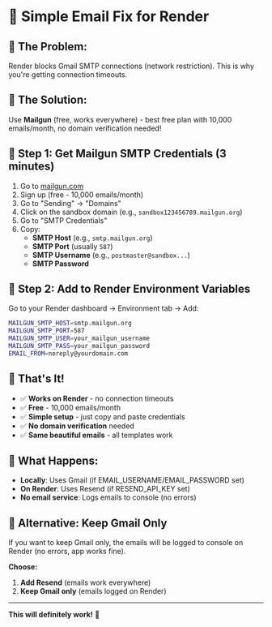 # 🚀 Simple Email Fix for Render

## 🎯 **The Problem:**
Render blocks Gmail SMTP connections (network restriction). This is why you're getting connection timeouts.

## 🚀 **The Solution:**
Use **Mailgun** (free, works everywhere) - best free plan with 10,000 emails/month, no domain verification needed!

## 🔧 **Step 1: Get Mailgun SMTP Credentials (3 minutes)**

1. Go to [mailgun.com](https://mailgun.com)
2. Sign up (free - 10,000 emails/month)
3. Go to "Sending" → "Domains"
4. Click on the sandbox domain (e.g., `sandbox123456789.mailgun.org`)
5. Go to "SMTP Credentials"
6. Copy:
   - **SMTP Host** (e.g., `smtp.mailgun.org`)
   - **SMTP Port** (usually `587`)
   - **SMTP Username** (e.g., `postmaster@sandbox...`)
   - **SMTP Password**

## 🔧 **Step 2: Add to Render Environment Variables**

Go to your Render dashboard → Environment tab → Add:

```bash
MAILGUN_SMTP_HOST=smtp.mailgun.org
MAILGUN_SMTP_PORT=587
MAILGUN_SMTP_USER=your_mailgun_username
MAILGUN_SMTP_PASS=your_mailgun_password
EMAIL_FROM=noreply@yourdomain.com
```

## 🎉 **That's It!**

- ✅ **Works on Render** - no connection timeouts
- ✅ **Free** - 10,000 emails/month
- ✅ **Simple setup** - just copy and paste credentials
- ✅ **No domain verification** needed
- ✅ **Same beautiful emails** - all templates work

## 📧 **What Happens:**

- **Locally**: Uses Gmail (if EMAIL_USERNAME/EMAIL_PASSWORD set)
- **On Render**: Uses Resend (if RESEND_API_KEY set)
- **No email service**: Logs emails to console (no errors)

## 🚀 **Alternative: Keep Gmail Only**

If you want to keep Gmail only, the emails will be logged to console on Render (no errors, app works fine).

**Choose:**
1. **Add Resend** (emails work everywhere)
2. **Keep Gmail only** (emails logged on Render)

---

**This will definitely work!** 🎉
